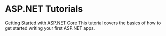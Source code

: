# ASP.NET Tutorials


[Getting Started with ASP.NET Core](getting-started/README.md)
This tutorial covers the basics of how to get started writing your first ASP.NET apps.